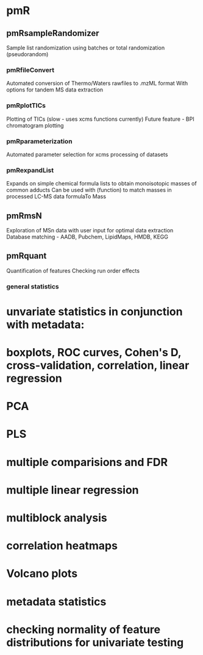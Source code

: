 # pmR

## pmRsampleRandomizer
Sample list randomization using batches or total randomization (pseudorandom)

### pmRfileConvert
Automated conversion of Thermo/Waters rawfiles to .mzML format
With options for tandem MS data extraction

### pmRplotTICs
Plotting of TICs (slow - uses xcms functions currently)
Future feature - BPI chromatogram plotting

### pmRparameterization
Automated parameter selection for xcms processing of datasets

### pmRexpandList
Expands on simple chemical formula lists to obtain monoisotopic masses of common adducts
Can be used with (function) to match masses in processed LC-MS data
formulaTo Mass

## pmRmsN
Exploration of MSn data with user input for optimal data extraction
Database matching - AADB, Pubchem, LipidMaps, HMDB, KEGG

## pmRquant
Quantification of features 
Checking run order effects

### general statistics
# unvariate statistics in conjunction with metadata:
# boxplots, ROC curves, Cohen's D, cross-validation, correlation, linear regression
# PCA
# PLS
# multiple comparisions and FDR
# multiple linear regression
# multiblock analysis
# correlation heatmaps
# Volcano plots
# metadata statistics
# checking normality of feature distributions for univariate testing
